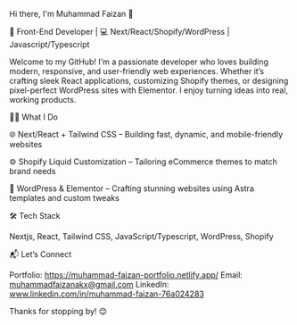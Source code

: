 Hi there, I'm Muhammad Faizan 👋

🚀 Front-End Developer | 💻 Next/React/Shopify/WordPress | Javascript/Typescript

Welcome to my GitHub! I'm a passionate developer who loves building modern, responsive, and user-friendly web experiences. Whether it’s crafting sleek React applications, customizing Shopify themes, or designing pixel-perfect WordPress sites with Elementor. I enjoy turning ideas into real, working products.


👨‍💻 What I Do

🌐 Next/React + Tailwind CSS – Building fast, dynamic, and mobile-friendly websites

⚙️ Shopify Liquid Customization – Tailoring eCommerce themes to match brand needs

🧩 WordPress & Elementor – Crafting stunning websites using Astra templates and custom tweaks


🛠️ Tech Stack

Nextjs, React, Tailwind CSS, JavaScript/Typescript, WordPress, Shopify

📬 Let’s Connect

Portfolio: https://muhammad-faizan-portfolio.netlify.app/
Email: muhammadfaizanakx@gmail.com
LinkedIn: www.linkedin.com/in/muhammad-faizan-76a024283

Thanks for stopping by! 😊
